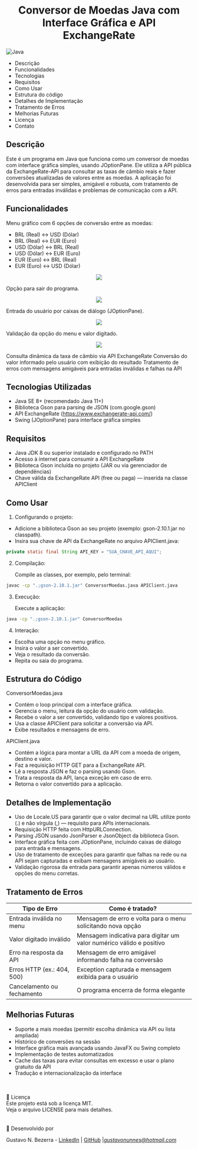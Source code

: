 <div align="center">
<h1>Conversor de Moedas Java com Interface Gráfica e API ExchangeRate</h1> 
</div>

![Java](https://img.shields.io/badge/Language-Java-orange)


- Descrição
- Funcionalidades
- Tecnologias
- Requisitos
- Como Usar
- Estrutura do código
- Detalhes de Implementação
- Tratamento de Erros
- Melhorias Futuras
- Licença
- Contato

## Descrição

Este é um programa em Java que funciona como um conversor de moedas com interface gráfica simples, usando JOptionPane. Ele utiliza a API pública da ExchangeRate-API para consultar as taxas de câmbio reais e fazer conversões atualizadas de valores entre as moedas. A aplicação foi desenvolvida para ser simples, amigável e robusta, com tratamento de erros para entradas inválidas e problemas de comunicação com a API.

## Funcionalidades

Menu gráfico com 6 opções de conversão entre as moedas:
- BRL (Real) <-> USD (Dólar)
- BRL (Real) <-> EUR (Euro)
- USD (Dólar) <-> BRL (Real)
- USD (Dólar) <-> EUR (Euro)
- EUR (Euro) <-> BRL (Real)
- EUR (Euro) <-> USD (Dólar)

<p align="center">
  <img src="/media/nunnes/nunnes/LEARNING/DIO/java/projetos/ConversorDeMoedas/ConversorDeMoedas/img/tela_inicial.png">
</p>

Opção para sair do programa.

<p align="center">
  <img src="/media/nunnes/nunnes/LEARNING/DIO/java/projetos/ConversorDeMoedas/ConversorDeMoedas/img/tela_saída.png">
</p>

Entrada do usuário por caixas de diálogo (JOptionPane).

<p align="center">
  <img src="/media/nunnes/nunnes/LEARNING/DIO/java/projetos/ConversorDeMoedas/ConversorDeMoedas/img/tela_valor.png">
</p>

Validação da opção do menu e valor digitado.

<p align="center">
  <img src="/media/nunnes/nunnes/LEARNING/DIO/java/projetos/ConversorDeMoedas/ConversorDeMoedas/img/tela_resultado.png">
</p>

Consulta dinâmica da taxa de câmbio via API ExchangeRate
Conversão do valor informado pelo usuário com exibição do resultado
Tratamento de erros com mensagens amigáveis para entradas inválidas e falhas na API

## Tecnologias Utilizadas

- Java SE 8+ (recomendado Java 11+)
- Biblioteca Gson para parsing de JSON (com.google.gson)
- API ExchangeRate (https://www.exchangerate-api.com/)
- Swing (JOptionPane) para interface gráfica simples

## Requisitos

- Java JDK 8 ou superior instalado e configurado no PATH
- Acesso à internet para consumir a API ExchangeRate
- Biblioteca Gson incluída no projeto (JAR ou via gerenciador de dependências)
- Chave válida da ExchangeRate API (free ou paga) — inserida na classe APIClient

## Como Usar

1. Configurando o projeto:

- Adicione a biblioteca Gson ao seu projeto (exemplo: gson-2.10.1.jar no classpath).
- Insira sua chave de API da ExchangeRate no arquivo APIClient.java:



```java
private static final String API_KEY = "SUA_CHAVE_API_AQUI";
``` 

2. Compilação:

    Compile as classes, por exemplo, pelo terminal:

```bash
javac -cp ".;gson-2.10.1.jar" ConversorMoedas.java APIClient.java
```
3. Execução:

    Execute a aplicação:

```bash
java -cp ".;gson-2.10.1.jar" ConversorMoedas
```

4. Interação:

- Escolha uma opção no menu gráfico.
- Insira o valor a ser convertido.
- Veja o resultado da conversão.
- Repita ou saia do programa.

## Estrutura do Código

ConversorMoedas.java
- Contém o loop principal com a interface gráfica.
- Gerencia o menu, leitura da opção do usuário com validação.
- Recebe o valor a ser convertido, validando tipo e valores positivos.
- Usa a classe APIClient para solicitar a conversão via API.
- Exibe resultados e mensagens de erro.

APIClient.java
- Contém a lógica para montar a URL da API com a moeda de origem, destino e valor.
- Faz a requisição HTTP GET para a ExchangeRate API.
- Lê a resposta JSON e faz o parsing usando Gson.
- Trata a resposta da API, lança exceção em caso de erro.
- Retorna o valor convertido para a aplicação.

## Detalhes de Implementação

- Uso de Locale.US para garantir que o valor decimal na URL utilize ponto (.) e não vírgula (,) — requisito para APIs internacionais.
- Requisição HTTP feita com HttpURLConnection.
- Parsing JSON usando JsonParser e JsonObject da biblioteca Gson.
- Interface gráfica feita com JOptionPane, incluindo caixas de diálogo para entrada e mensagens.
- Uso de tratamento de exceções para garantir que falhas na rede ou na API sejam capturadas e exibam mensagens amigáveis ao usuário.
- Validação rigorosa da entrada para garantir apenas números válidos e opções do menu corretas.

## Tratamento de Erros

|        Tipo de Erro        |	                          Como é tratado?                           |
|----------------------------|----------------------------------------------------------------------|
| Entrada inválida no menu   | Mensagem de erro e volta para o menu solicitando nova opção          |
| Valor digitado inválido	   | Mensagem indicativa para digitar um valor numérico válido e positivo |
| Erro na resposta da API	   | Mensagem de erro amigável informando falha na conversão              |
| Erros HTTP (ex.: 404, 500) | Exception capturada e mensagem exibida para o usuário                |
| Cancelamento ou fechamento | O programa encerra de forma elegante                                 |

## Melhorias Futuras

- Suporte a mais moedas (permitir escolha dinâmica via API ou lista ampliada)
- Histórico de conversões na sessão
- Interface gráfica mais avançada usando JavaFX ou Swing completo
- Implementação de testes automatizados
- Cache das taxas para evitar consultas em excesso e usar o plano gratuito da API
- Tradução e internacionalização da interface

<br><br>
 📄 Licença
 <br>
Este projeto está sob a licença MIT.
<br>
Veja o arquivo LICENSE para mais detalhes.
<br><br><br>
👤 Desenvolvido por

Gustavo N. Bezerra - [LinkedIn](https://www.linkedin.com/in/gustavo-nunnes) | [GitHub](https://github.com/GNunnes) |<i>gustavonunnes@hotmail.com</i>
